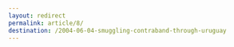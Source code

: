 ```yaml
---
layout: redirect
permalink: article/8/
destination: /2004-06-04-smuggling-contraband-through-uruguay
---
```

